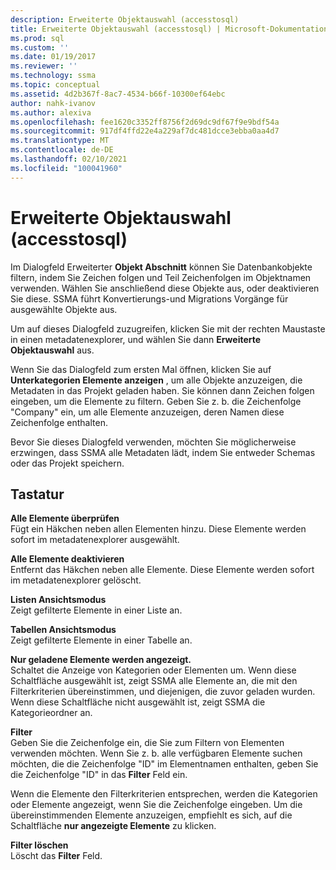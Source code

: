 ```yaml
---
description: Erweiterte Objektauswahl (accesstosql)
title: Erweiterte Objektauswahl (accesstosql) | Microsoft-Dokumentation
ms.prod: sql
ms.custom: ''
ms.date: 01/19/2017
ms.reviewer: ''
ms.technology: ssma
ms.topic: conceptual
ms.assetid: 4d2b367f-8ac7-4534-b66f-10300ef64ebc
author: nahk-ivanov
ms.author: alexiva
ms.openlocfilehash: fee1620c3352ff8756f2d69dc9df67f9e9bdf54a
ms.sourcegitcommit: 917df4ffd22e4a229af7dc481dcce3ebba0aa4d7
ms.translationtype: MT
ms.contentlocale: de-DE
ms.lasthandoff: 02/10/2021
ms.locfileid: "100041960"
---
```

# <a name="advanced-object-selection--accesstosql"></a>Erweiterte Objektauswahl (accesstosql)
Im Dialogfeld Erweiterter **Objekt Abschnitt** können Sie Datenbankobjekte filtern, indem Sie Zeichen folgen und Teil Zeichenfolgen im Objektnamen verwenden. Wählen Sie anschließend diese Objekte aus, oder deaktivieren Sie diese. SSMA führt Konvertierungs-und Migrations Vorgänge für ausgewählte Objekte aus.  
  
Um auf dieses Dialogfeld zuzugreifen, klicken Sie mit der rechten Maustaste in einen metadatenexplorer, und wählen Sie dann **Erweiterte Objektauswahl** aus.  
  
Wenn Sie das Dialogfeld zum ersten Mal öffnen, klicken Sie auf **Unterkategorien Elemente anzeigen** , um alle Objekte anzuzeigen, die Metadaten in das Projekt geladen haben. Sie können dann Zeichen folgen eingeben, um die Elemente zu filtern. Geben Sie z. b. die Zeichenfolge "Company" ein, um alle Elemente anzuzeigen, deren Namen diese Zeichenfolge enthalten.  
  
Bevor Sie dieses Dialogfeld verwenden, möchten Sie möglicherweise erzwingen, dass SSMA alle Metadaten lädt, indem Sie entweder Schemas oder das Projekt speichern.  
  
## <a name="options"></a>Tastatur  
**Alle Elemente überprüfen**  
Fügt ein Häkchen neben allen Elementen hinzu. Diese Elemente werden sofort im metadatenexplorer ausgewählt.  
  
**Alle Elemente deaktivieren**  
Entfernt das Häkchen neben alle Elemente. Diese Elemente werden sofort im metadatenexplorer gelöscht.  
  
**Listen Ansichtsmodus**  
Zeigt gefilterte Elemente in einer Liste an.  
  
**Tabellen Ansichtsmodus**  
Zeigt gefilterte Elemente in einer Tabelle an.  
  
**Nur geladene Elemente werden angezeigt.**  
Schaltet die Anzeige von Kategorien oder Elementen um. Wenn diese Schaltfläche ausgewählt ist, zeigt SSMA alle Elemente an, die mit den Filterkriterien übereinstimmen, und diejenigen, die zuvor geladen wurden. Wenn diese Schaltfläche nicht ausgewählt ist, zeigt SSMA die Kategorieordner an.  
  
**Filter**  
Geben Sie die Zeichenfolge ein, die Sie zum Filtern von Elementen verwenden möchten. Wenn Sie z. b. alle verfügbaren Elemente suchen möchten, die die Zeichenfolge "ID" im Elementnamen enthalten, geben Sie die Zeichenfolge "ID" in das **Filter** Feld ein.  
  
Wenn die Elemente den Filterkriterien entsprechen, werden die Kategorien oder Elemente angezeigt, wenn Sie die Zeichenfolge eingeben. Um die übereinstimmenden Elemente anzuzeigen, empfiehlt es sich, auf die Schaltfläche **nur angezeigte Elemente** zu klicken.  
  
**Filter löschen**  
Löscht das **Filter** Feld.  
  
